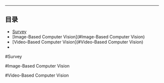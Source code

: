 ****
## 目录

* [Survey](#Survey)
* [Image-Based Computer Vision](#Image-Based Computer Vision)
* [Video-Based Computer Vision](#Video-Based Computer Vision)
* 
#Survey

#Image-Based Computer Vision

#Video-Based Computer Vision

